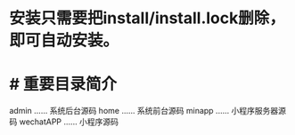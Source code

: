 # 安装只需要把install/install.lock删除，即可自动安装。

# # 重要目录简介
admin       ......  系统后台源码
home        ......  系统前台源码
minapp      ......  小程序服务器源码
wechatAPP   ......  小程序源码

